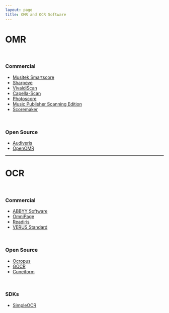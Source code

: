 ```yaml
---
layout: page
title: OMR and OCR Software
---
```


# OMR   
<br>

### Commercial  

* [Musitek Smartscore](http://www.musitek.com/smartscore-player.html)
* [Sharpeye](http://www.visiv.co.uk/)
* [VivaldiScan](http://download.cnet.com/Vivaldi-Scan/3000-2170_4-10187821.html)
* [Capella-Scan](http://www.whc.de/capella-scan.cfm)
* [Photoscore](http://www.neuratron.com/photoscore.htm)
* [Music Publisher Scanning Edition](https://www.lauriso.com/features/scanning)
* [Scoremaker](http://www.kawai.co.jp/cmusic/products/sm/index.htm)  
<br>

### Open Source

* [Audiveris](https://audiveris.kenai.com/)
* [OpenOMR](http://sourceforge.net/projects/openomr/)  
<hr>

# OCR
<br>

### Commercial

* [ABBYY Software](http://www.abbyy.com/)
* [OmniPage](http://www.nuance.com/imaging/products/omnipage.asp)
* [Readiris](http://www.irislink.com/c2-1584-189/Readiris-12---OCR-Software-------Convert-your-Paper-Documents-into-Editable-Text-.aspx)
* [VERUS Standard](http://www.novodynamics.com/novoverus/)  
<br>

### Open Source

* [Ocropus](http://code.google.com/p/ocropus/)
* [GOCR](http://jocr.sourceforge.net/)
* [Cuneiform](http://www.cuneiform.ru/)  
<br>

### SDKs

* [SimpleOCR](http://www.simpleocr.com/)
